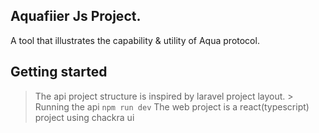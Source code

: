 ## Aquafiier Js Project.
A tool that illustrates the capability & utility of Aqua protocol.

## Getting started 
> The api project structure is inspired by laravel project layout.
    > Running the api `npm run dev`
> The web project is a react(typescript) project using chackra ui